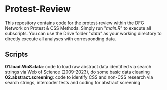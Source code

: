 # Protest-Review
This repository contains code for the protest-review within the DFG Network on Protest & CSS Methods. Simply run "*main.R*" to execute all subscripts. You can use the Drive folder "*data*" as your working directory to directly execute all analyses with corresponding data.

## Scripts
**01.load.WoS.data**: code to load raw abstract data identified via search strings via Web of Science (2009-2023), do some basic data cleaning
**02.abstract.screening**: code to identify CSS and non-CSS research via search strings, intercoder tests and coding for abstract screening
